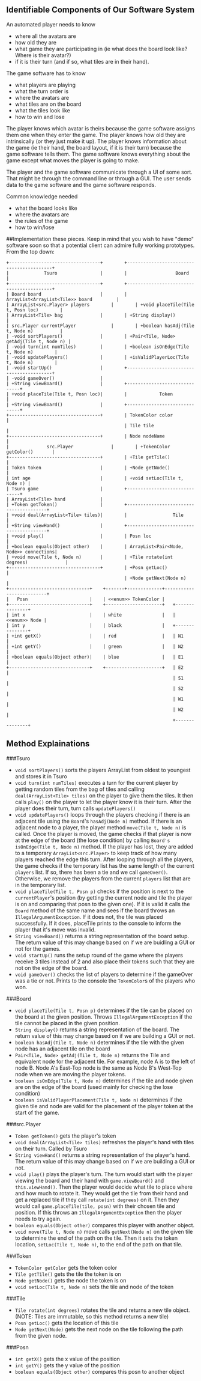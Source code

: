 ## Identifiable Components of Our Software System
An automated player needs to know 
- where all the avatars are
- how old they are
- what game they are participating in (ie what does the board look like? Where is their avatar?)
- if it is their turn (and if so, what tiles are in their hand).

The game software has to know 
- what players are playing
- what the turn order is
- where the avatars are
- what tiles are on the board
- what the tiles look like
- how to win and lose

The player knows which avatar is theirs because the game software assigns them one when they enter the game. 
The player knows how old they are intrinsically (or they just make it up). 
The player knows information about the game (ie their hand, the board layout, if it is their turn) because the game software tells them.
The game software knows everything about the game except what moves the player is going to make. 

The player and the game software communicate through a UI of some sort. That might be through the command line or through a GUI. 
The user sends data to the game software and the game software responds.

Common knowledge needed
- what the board looks like
- where the avatars are 
- the rules of the game
- how to win/lose

##Implementation 
these pieces. Keep in mind that you wish to have "demo" software soon so that a potential client can admire fully working prototypes.
From the top down:
```
+----------------------------------+        +------------------------------------------+
|             Tsuro                |        |                  Board                   |
+----------------------------------+        +------------------------------------------+
| Board board                      |        | ArrayList<ArrayList<Tile>> board         |
| ArrayList<src.Player> players        |        | +void placeTile(Tile t, Posn loc)        |
| ArrayList<Tile> bag              |        | +String display()                        |
| src.Player currentPlayer             |        | +boolean hasAdj(Tile t, Node n)          |
| -void sortPlayers()              |        | +Pair<Tile, Node> getAdj(Tile t, Node n) |
| -void turn(int numTiles)         |        | +boolean isOnEdge(Tile t, Node n)        |
| -void updatePlayers()            |        | +isValidPlayerLoc(Tile t, Node n)        |
| -void startUp()                  |        +------------------------------------------+
| -void gameOver()                 |
| +String viewBoard()              |        +------------------------------+
| +void placeTile(Tile t, Posn loc)|        |            Token             |
| +String viewBoard()              |        +------------------------------+
+----------------------------------+        | TokenColor color             |
                                            | Tile tile                    |
+----------------------------------+        | Node nodeName                |
|              src.Player              |        | +TokenColor getColor()       |
+----------------------------------+        | +Tile getTile()              |
| Token token                      |        | +Node getNode()              |
| int age                          |        | +void setLoc(Tile t, Node n) |
| Tsuro game                       |        +------------------------------+
| ArrayList<Tile> hand             |
| +Token getToken()                |        +----------------------------------------+
| +void deal(ArrayList<Tile> tiles)|        |                 Tile                   |
| +String viewHand()               |        +----------------------------------------+
| +void play()                     |        | Posn loc                               |
| +boolean equals(Object other)    |        | ArrayList<Pair<Node, Node>> connections|
| +void move(Tile t, Node n)       |        | +Tile rotate(int degrees)              |
+----------------------------------+        | +Posn getLoc()                         |
                                            | +Node getNext(Node n)                  |
+------------------------------+    +-------+-------------+--------------------------+
|   Posn                       |    | <<enum>> TokenColor |   
+------------------------------+    +---------------------+   +---------------+
| int x                        |    | white               |   | <<enum>> Node |
| int y                        |    | black               |   +---------------+
| +int getX()                  |    | red                 |   | N1            |
| +int getY()                  |    | green               |   | N2            |
| +boolean equals(Object other)|    | blue                |   | E1            |
+------------------------------+    +---------------------+   | E2            |
                                                              | S1            |
                                                              | S2            |
                                                              | W1            |
                                                              | W2            |
                                                              +---------------+
```

## Method Explainations
###Tsuro
- `void sortPlayers()` sorts the players ArrayList from oldest to youngest and stores it in Tsuro
- `void turn(int numTiles)` executes a turn for the current player by getting random tiles from the bag of tiles and 
calling `deal(ArrayList<Tile> tiles)` on the player to give them the tiles. It then calls `play()` on the player to let
 the player know it is their turn. After the player does their turn, turn calls `updatePlayers()`
- `void updatePlayers()` loops through the players checking if there is an adjacent tile using the `Board`'s 
`hasAdj(Node n)` method. If there is an adjacent node to a player, the player method `move(Tile t, Node n)` is called. 
Once the player is moved, the game checks if that player is now at the edge of the board (the lose condition) by calling
 `Board's` `isOnEdge(Tile t, Node n)` method. If the player has lost, they are added to a temporary `ArrayList<src.Player>` 
 to keep track of how many players reached the edge this turn. After looping through all the players, the game checks 
 if the temporary list has the same length of the current `players` list. If so, there has been a tie and we call 
 `gameOver()`. Otherwise, we remove the players from the current `players` list that are in the temporary list.
 - `void placeTile(Tile t, Posn p)` checks if the position is next to the `currentPlayer`'s position (by getting the 
 current node and tile the player is on and comparing that posn to the given one). If it is valid it calls the `Board` 
 method of the same name and sees if the board throws an `IllegalArgumentException`. If it does not, the tile was placed
  successfully. If it does, placeTile prints to the console to inform the player that it's move was invalid.
 - `String viewBoard()` returns a string representation of the board setup. The return value of this may change based on
 if we are buidling a GUI or not for the games.
 - `void startUp()` runs the setup round of the game where the players receive 3 tiles instead of 2 and also place their
  tokens such that they are not on the edge of the board. 
 - `void gameOver()` checks the list of players to determine if the gameOver was a tie or not. Prints to the console the 
 `TokenColor`s of the players who won.
 
###Board
 - `void placeTile(Tile t, Posn p)` determines if the tile can be placed on the board at the given position. Throws 
 `IllegalArgumentException` if the tile cannot be placed in the given position.
 - `String display()` returns a string representation of the board. The return value of this may change based on if we 
 are building a GUI or not.
 - `boolean hasAdj(Tile t, Node n)` determines if the tile with the given node has an adjacent tile on the board
 - `Pair<Tile, Node> getAdj(Tile t, Node n)` returns the Tile and equivalent node for the adjacent tile. For example, 
 node A is to the left of node B. Node A's East-Top node is the same as Node B's West-Top node when we are moving the 
 player tokens.
- `boolean isOnEdge(Tile t, Node n)` determines if the tile and node given are on the edge of the board (used mainly 
for checking the lose condition)
- `boolean isValidPlayerPlacement(Tile t, Node n)` determines if the given tile and node are valid for the placement of
the player token at the start of the game.

###src.Player
- `Token getToken()` gets the player's token
- `void deal(ArrayList<Tile> tiles)` refreshes the player's hand with tiles on their turn. Called by Tsuro
- `String viewHand()` returns a string representation of the player's hand. The return value of this may change
based on if we are building a GUI or not.
- `void play()` plays the player's turn. The turn would start with the player viewing the board and their hand with 
`game.viewBoard()` and `this.viewHand()`. Then the player would decide what tile to place where and how much to rotate
it. They would get the tile from their hand and get a replaced tile if they call `rotate(int degrees)` on it. Then they
would call `game.placeTile(tile, posn)` with their chosen tile and position. If this throws an `IllegalArgumentException`
then the player needs to try again.
- `boolean equals(Object other)` compares this player with another object. 
- `void move(Tile t, Node n)` move calls `getNext(Node n)` on the given tile to determine the end of the path on the 
tile. Then it sets the token location, `setLoc(Tile t, Node n)`, to the end of the path on that tile.

###Token
- `TokenColor getColor` gets the token color
- `Tile getTile()` gets the tile the token is on
- `Node getNode()` gets the node the token is on
- `void setLoc(Tile t, Node n)` sets the tile and node of the token

###Tile
- `Tile rotate(int degrees)` rotates the tile and returns a new tile object. (NOTE: Tiles are immutable, so this 
method returns a new tile)
- `Posn getLoc()` gets the location of this tile
- `Node getNext(Node)` gets the next node on the tile following the path from the given node.

###Posn
- `int getX()` gets the x value of the position
- `int getY()` gets the y value of the position
- `boolean equals(Object other)` compares this posn to another object